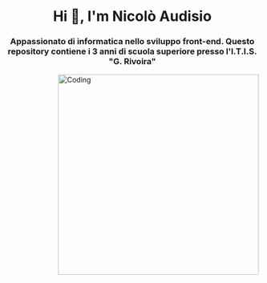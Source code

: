 <h1 align="center">Hi 👋, I'm Nicolò Audisio</h1>
<h3 align="center">Appassionato di informatica nello sviluppo front-end. Questo repository contiene i 3 anni di scuola superiore presso l'I.T.I.S. "G. Rivoira"</h3>
<img align="right" alt="Coding" width="400" src="https://cdn.dribbble.com/users/1162077/screenshots/3848914/programmer.gif">
